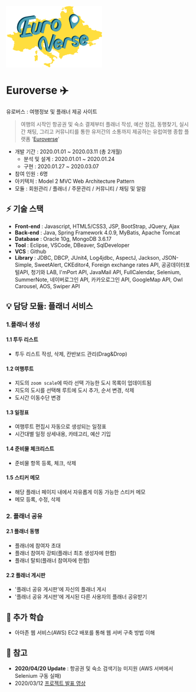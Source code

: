 [<img src="./Euroverse/WebContent/resources/images/icon/euroverse_logo.png" width="260">](http://15.165.86.252:8080/)

# Euroverse :airplane:
유로버스 : 여행정보 및 플래너 제공 사이트 
> 여행의 시작인 항공권 및 숙소 결제부터 플래너 작성, 예산 점검, 동행찾기, 실시간 채팅, 그리고 커뮤니티를 통한 유저간의 소통까지 제공하는 유럽여행 종합 플랫폼 '[Euroverse](http://15.165.86.252:8080/)'

- 개발 기간 : 2020.01.01 ~ 2020.03.11 (총 2개월)
  - 분석 및 설계 : 2020.01.01 ~ 2020.01.24 
  - 구현 : 2020.01.27 ~ 2020.03.07
- 참여 인원 : 6명
- 아키텍처 : Model 2 MVC Web Architecture Pattern
- 모듈 : 회원관리 / 플래너 / 주문관리 / 커뮤니티 / 채팅 및 알람


## :zap: 기술 스택
- **Front-end** : Javascript, HTML5/CSS3, JSP, BootStrap, JQuery, Ajax
- **Back-end** : Java, Spring Framework 4.0.9, MyBatis, Apache Tomcat
- **Database** : Oracle 10g, MongoDB 3.6.17
- **Tool** : Eclipse, VSCode, DBeaver, SqlDeveloper 
- **VCS** : Github
- **Library** : JDBC, DBCP, JUnit4, Log4jdbc, AspectJ, Jackson, JSON-Simple, SweetAlert, CKEditor4, Foreign exchange rates API, 공공데이터포털API, 청기와 LAB, I'mPort API, JavaMail API, FullCalendar, Selenium, SummerNote, 네이버로그인 API, 카카오로그인 API, GoogleMap API, Owl Carousel, AOS, Swiper API


## :bulb: 담당 모듈: 플래너 서비스
### 1.플래너 생성 
  #### 1.1 투두 리스트
  - 투두 리스트 작성, 삭제, 칸반보드 관리(Drag&Drop) 
  #### 1.2 여행루트
  - 지도의 `zoom scale`에 따라 선택 가능한 도시 목록이 업데이트됨
  - 지도의 도시를 선택해 루트에 도시 추가, 순서 변경, 삭제
  - 도시간 이동수단 변경
  #### 1.3 일정표
  - 여행루트 편집시 자동으로 생성되는 일정표
  - 시간대별 일정 상세내용, 카테고리, 예산 기입 
  #### 1.4 준비물 체크리스트
  - 준비물 항목 등록, 체크, 삭제
  #### 1.5 스티커 메모
  - 해당 플래너 페이지 내에서 자유롭게 이동 가능한 스티커 메모
  - 메모 등록, 수정, 삭제
  
### 2. 플래너 공유
  #### 2.1 플래너 동행
  - 플래너에 참여자 초대
  - 플래너 참여자 강퇴(플래너 최초 생성자에 한함)
  - 플래너 탈퇴(플래너 참여자에 한함)
  #### 2.2 플래너 게시판
  - '플래너 공유 게시판'에 자신의 플래너 게시
  - '플래너 공유 게시판'에 게시된 다른 사용자의 플래너 공유받기


## :pencil: 추가 학습
- 아마존 웹 서비스(AWS) EC2 배포를 통해 웹 서버 구축 방법 이해


## :pushpin: 참고 
- **2020/04/20 Update** : 항공권 및 숙소 검색기능 미지원 (AWS 서버에서 Selenium 구동 실패)
- 2020/03/12 [프로젝트 발표 영상](https://www.youtube.com/watch?v=xGH5Dzj8rAY) 



